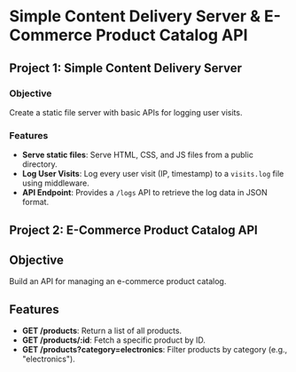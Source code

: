 # Simple Content Delivery Server & E-Commerce Product Catalog API

## Project 1: Simple Content Delivery Server

### Objective
Create a static file server with basic APIs for logging user visits.

### Features
- **Serve static files**: Serve HTML, CSS, and JS files from a public directory.
- **Log User Visits**: Log every user visit (IP, timestamp) to a `visits.log` file using middleware.
- **API Endpoint**: Provides a `/logs` API to retrieve the log data in JSON format.




## Project 2:  E-Commerce Product Catalog API

## Objective
Build an API for managing an e-commerce product catalog.

## Features

- **GET /products**: Return a list of all products.
- **GET /products/:id**: Fetch a specific product by ID.
- **GET /products?category=electronics**: Filter products by category (e.g., "electronics").

